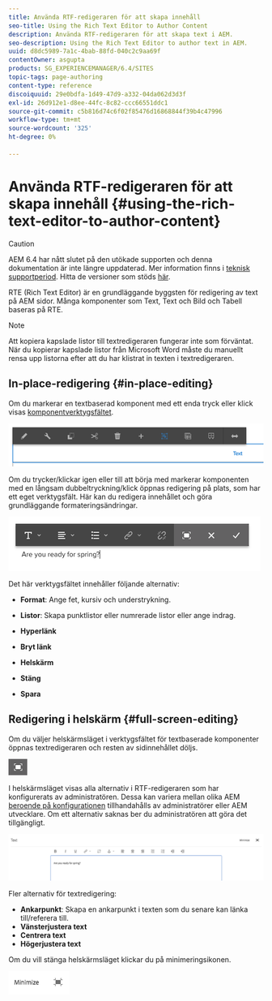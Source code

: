 ```yaml
---
title: Använda RTF-redigeraren för att skapa innehåll
seo-title: Using the Rich Text Editor to Author Content
description: Använda RTF-redigeraren för att skapa text i AEM.
seo-description: Using the Rich Text Editor to author text in AEM.
uuid: d8dc5989-7a1c-4bab-88fd-040c2c9aa69f
contentOwner: asgupta
products: SG_EXPERIENCEMANAGER/6.4/SITES
topic-tags: page-authoring
content-type: reference
discoiquuid: 29e0bdfa-1d49-47d9-a332-04da062d3d3f
exl-id: 26d912e1-d8ee-44fc-8c82-ccc66551ddc1
source-git-commit: c5b816d74c6f02f85476d16868844f39b4c47996
workflow-type: tm+mt
source-wordcount: '325'
ht-degree: 0%

---
```


# Använda RTF-redigeraren för att skapa innehåll {#using-the-rich-text-editor-to-author-content}

>[!CAUTION]
>
>AEM 6.4 har nått slutet på den utökade supporten och denna dokumentation är inte längre uppdaterad. Mer information finns i [teknisk supportperiod](https://helpx.adobe.com/support/programs/eol-matrix.html). Hitta de versioner som stöds [här](https://experienceleague.adobe.com/docs/).

RTE (Rich Text Editor) är en grundläggande byggsten för redigering av text på AEM sidor. Många komponenter som Text, Text och Bild och Tabell baseras på RTE.

>[!NOTE]
>
>Att kopiera kapslade listor till textredigeraren fungerar inte som förväntat. När du kopierar kapslade listor från Microsoft Word måste du manuellt rensa upp listorna efter att du har klistrat in texten i textredigeraren.

## In-place-redigering {#in-place-editing}

Om du markerar en textbaserad komponent med ett enda tryck eller klick visas [komponentverktygsfältet](../sites-authoring/editing-content.md#edit-configure-copy-cut-delete-paste).

![screen_shot_2018-03-21at163054](assets/screen_shot_2018-03-21at163054.png)

Om du trycker/klickar igen eller till att börja med markerar komponenten med en långsam dubbeltryckning/klick öppnas redigering på plats, som har ett eget verktygsfält. Här kan du redigera innehållet och göra grundläggande formateringsändringar.

![screen_shot_2018-03-21at163214](assets/screen_shot_2018-03-21at163214.png)

Det här verktygsfältet innehåller följande alternativ:

* **Format**: Ange fet, kursiv och understrykning.

* **Listor**: Skapa punktlistor eller numrerade listor eller ange indrag.

* **Hyperlänk**

* **Bryt länk**

* **Helskärm**

* **Stäng**

* **Spara**

## Redigering i helskärm {#full-screen-editing}

Om du väljer helskärmsläget i verktygsfältet för textbaserade komponenter öppnas textredigeraren och resten av sidinnehållet döljs.

![](do-not-localize/screen_shot_2018-03-21at163236.png)

I helskärmsläget visas alla alternativ i RTF-redigeraren som har konfigurerats av administratören. Dessa kan variera mellan olika AEM [beroende på konfigurationen](../sites-administering/rich-text-editor.md) tillhandahålls av administratörer eller AEM utvecklare. Om ett alternativ saknas ber du administratören att göra det tillgängligt.

![screen_shot_2018-03-21at163248](assets/screen_shot_2018-03-21at163248.png)

Fler alternativ för textredigering:

* **Ankarpunkt**: Skapa en ankarpunkt i texten som du senare kan länka till/referera till.
* **Vänsterjustera text**
* **Centrera text**
* **Högerjustera text**

Om du vill stänga helskärmsläget klickar du på minimeringsikonen.

![screen_shot_2018-03-21at163323](assets/screen_shot_2018-03-21at163323.png)

